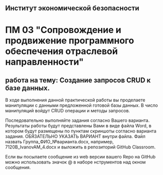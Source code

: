 ## Институт экономической безопасности

# ПМ 03 "Сопровождение и продвижение программного обеспечения отраслевой направленности"

##  работа на тему:  Создание запросов CRUD к базе данных.

В ходе выполнения данной практической работы вы проделаете манипуляции с данными предложенной готовой базы данных. В число манипуляций войдут CRUD операции и методы запросов.

Последовательно выполняйте задания согласно Вашего варианта. Результаты работы будут представлены Вами в виде файла Word, в котором будут размещены по пунктам скриншоты согласно варианта задания. ОБЯЗАТЕЛЬНО УКАЗАТЬ ВАРИАНТ внутри файла. Файл назвать Группа_ФИО_№варианта.docx, например, 7120B_IvanovAM_4.docx и выложить в репозиторий GitHub Classroom.

 Если вы посылаете сообщение из web версии вашего Repo на GitHub можно использовать значок @ в наборе нструментов над окном сообщения.

 

